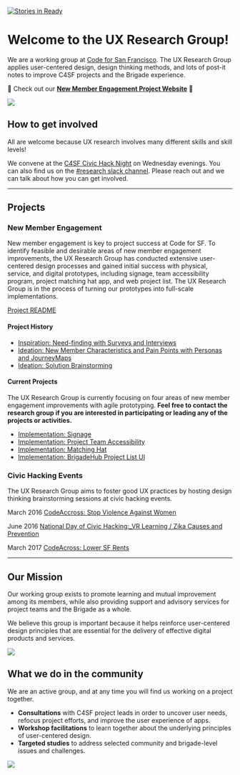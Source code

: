 [![Stories in Ready](https://badge.waffle.io/sfbrigade/research-group.png?label=ready&title=Ready)](https://waffle.io/sfbrigade/research-group)
# Welcome to the UX Research Group!

We are a working group at [Code for San Francisco](http://codeforsanfrancisco.org/). The UX Research Group applies user-centered design, design thinking methods, and lots of post-it notes to improve C4SF projects and the Brigade experience. 

:star2: Check out our **[New Member Engagement Project Website](http://old.codeforsanfrancisco.org/research-group/projects/NewMemberEngagement/)** :star2:

![](https://github.com/sfbrigade/research-group/blob/master/images/codeacross-vaw-discussion1.jpg)

## How to get involved

All are welcome because UX research involves many different skills and skill levels! 

We convene at the [C4SF Civic Hack Night](http://codeforsanfrancisco.org/events/) on Wednesday evenings. You can also find us on the [#research slack channel](https://sfbrigade.slack.com/?redir=%2Farchives%2Fresearch). Please reach out and we can talk about how you can get involved.

---

## Projects

### New Member Engagement

New member engagement is key to project success at Code for SF. To identify feasible and desirable areas of new member engagement improvements, the UX Research Group has conducted extensive user-centered design processes and gained initial success with physical, service, and digital prototypes, including signage, team accessibility program, project matching hat app, and web project list. The UX Research Group is in the process of turning our prototypes into full-scale implementations.	

[Project README](https://github.com/sfbrigade/research-group/tree/master/projects/NewMemberEngagement)

#### Project History

+ [Inspiration: Need-finding with Surveys and Interviews](https://github.com/sfbrigade/research-group/tree/master/projects/NewMemberEngagement/1-1_Inspiration_Interviews-Serveys-NeedFindings)
+ [Ideation: New Member Characteristics and Pain Points with Personas and JourneyMaps](https://github.com/sfbrigade/research-group/tree/master/projects/NewMemberEngagement/2-1_Ideation_Personas-JourneyMaps-PainPoints)
+ [Ideation: Solution Brainstorming](https://github.com/sfbrigade/research-group/tree/master/projects/NewMemberEngagement/2-2_Ideation_BrainstormSolutions)

#### Current Projects

The UX Research Group is currently focusing on four areas of new member engagement improvements with agile prototyping. **Feel free to contact the research group if you are interested in participating or leading any of the projects or activities.**

+ [Implementation: Signage](https://github.com/sfbrigade/research-group/tree/master/projects/NewMemberEngagement/3-1_Implementation_Signage)
+ [Implementation: Project Team Accessibility](https://github.com/sfbrigade/research-group/tree/master/projects/NewMemberEngagement/3-2_Implementation_TeamAccessibility)
+ [Implementation: Matching Hat](https://github.com/sfbrigade/research-group/tree/master/projects/NewMemberEngagement/3-3_Implementation_ProjectMatchingHat)
+ [Implementation: BrigadeHub Project List UI](https://github.com/sfbrigade/research-group/tree/master/projects/NewMemberEngagement/3-4_Implementation_BrigadehubProjectList)

### Civic Hacking Events

The UX Research Group aims to foster good UX practices by hosting design thinking brainstorming sessions at civic hacking events.

March 2016 [CodeAccross: Stop Violence Against Women](https://github.com/sfbrigade/research-group/tree/master/projects/CivicHackingEvents/CodeAccross_StopViolenceAgainstWomen_201603)

June 2016 [National Day of Civic Hacking:_VR Learning / Zika Causes and Prevention](https://github.com/sfbrigade/research-group/tree/master/projects/CivicHackingEvents/NationalDayofCivicHacking_VRLearningZikaCausesPrevention_201606)

March 2017 [CodeAcross: Lower SF Rents](https://github.com/sfbrigade/research-group/tree/master/projects/CivicHackingEvents/CodeAcross_LowerSFRents_201703)

---

## Our Mission

Our working group exists to promote learning and mutual improvement among its members, while also providing support and advisory services for project teams and the Brigade as a whole. 

We believe this group is important because it helps reinforce user-centered design principles that are essential for the delivery of effective digital products and services.

![](https://github.com/sfbrigade/research-group/blob/master/images/codeacross-vaw-postit-notes.jpg)


## What we do in the community

We are an active group, and at any time you will find us working on a project together.

+ **Consultations** with C4SF project leads in order to uncover user needs, refocus project efforts, and improve the user experience of apps.
+ **Workshop facilitations** to learn together about the underlying principles of user-centered design.
+ **Targeted studies** to address selected community and brigade-level issues and challenges.

![](https://github.com/sfbrigade/research-group/blob/master/images/codeacross-vaw-discussion2.jpg)

